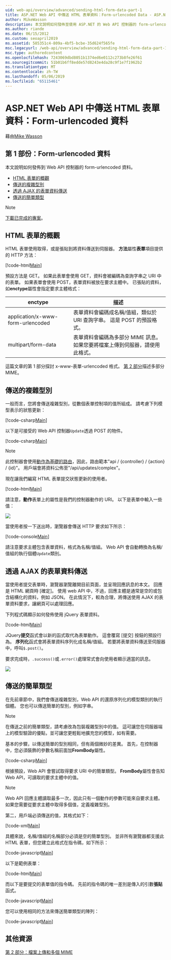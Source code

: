 ```yaml
---
uid: web-api/overview/advanced/sending-html-form-data-part-1
title: ASP.NET Web API 中傳送 HTML 表單資料：Form-urlencoded Data - ASP.NET 4.x
author: MikeWasson
description: 本文說明如何發佈至使用 ASP.NET 的 Web API 控制器的 form-urlencoded 資料 4.x
ms.author: riande
ms.date: 06/15/2012
ms.custom: seoapril2019
ms.assetid: 585351c4-809a-4bf5-bcbe-35d624f565fe
msc.legacyurl: /web-api/overview/advanced/sending-html-form-data-part-1
msc.type: authoredcontent
ms.openlocfilehash: 7243069dbd8051b1374ed6e0112c273b8fe26f61
ms.sourcegitcommit: 51b01b6ff8edde57d8243e4da28c9f1e7f1962b2
ms.translationtype: MT
ms.contentlocale: zh-TW
ms.lasthandoff: 05/06/2019
ms.locfileid: "65115461"
---
```

# <a name="sending-html-form-data-in-aspnet-web-api-form-urlencoded-data"></a>ASP.NET Web API 中傳送 HTML 表單資料：Form-urlencoded 資料

藉由[Mike Wasson](https://github.com/MikeWasson)

## <a name="part-1-form-urlencoded-data"></a>第 1 部份：Form-urlencoded 資料

本文說明如何發佈到 Web API 控制器的 form-urlencoded 資料。

- [HTML 表單的概觀](#overview_of_html_forms)
- [傳送的複雜型別](#sending_complex_types)
- [透過 AJAX 的表單資料傳送](#sending_form_data_via_ajax)
- [傳送的簡單類型](#sending_simple_types)

> [!NOTE]
> [下載已完成的專案](https://code.msdn.microsoft.com/ASPNET-Web-API-Sending-a6f9d007)。

<a id="overview_of_html_forms"></a>
## <a name="overview-of-html-forms"></a>HTML 表單的概觀

HTML 表單使用取得，或是張貼到將資料傳送到伺服器。 **方法**屬性**表單**項目提供的 HTTP 方法：

[!code-html[Main](sending-html-form-data-part-1/samples/sample1.html)]

預設方法是 GET。 如果此表單會使用 GET，資料會被編碼為查詢字串之 URI 中的表單。 如果表單會使用 POST，表單資料被放在要求主體中。 已張貼的資料，如**enctype**屬性會指定要求主體格式：

| enctype | 描述 |
| --- | --- |
| application/x-www-form-urlencoded | 表單資料會編碼成名稱/值組，類似於 URI 查詢字串。 這是 POST 的預設格式。 |
| multipart/form-data | 表單資料會編碼為多部分 MIME 訊息。 如果您要將檔案上傳到伺服器，請使用此格式。 |

這篇文章的第 1 部分探討 x-www-表單-urlencoded 格式。 [第 2 部分](sending-html-form-data-part-2.md)描述多部分 MIME。

<a id="sending_complex_types"></a>
## <a name="sending-complex-types"></a>傳送的複雜型別

一般而言，您將會傳送複雜型別，從數個表單控制項的值所組成。 請考慮下列模型表示的狀態更新：

[!code-csharp[Main](sending-html-form-data-part-1/samples/sample2.cs)]

以下是可接受的 Web API 控制器`Update`透過 POST 的物件。

[!code-csharp[Main](sending-html-form-data-part-1/samples/sample3.cs)]

> [!NOTE]
> 此控制器會使用[動作為基礎的路由](../web-api-routing-and-actions/routing-in-aspnet-web-api.md#routing_by_action_name)，因此，路由範本&quot;api / {controller} / {action} / {id}&quot;。 用戶端會將資料公佈至&quot;/api/updates/complex&quot;。

現在讓我們編寫 HTML 表單提交狀態更新的使用者。

[!code-html[Main](sending-html-form-data-part-1/samples/sample4.html)]

請注意，**動作**表單上的屬性是我們的控制器動作的 URI。 以下是表單中輸入一些值：

![](sending-html-form-data-part-1/_static/image1.png)

當使用者按一下送出時，瀏覽器會傳送 HTTP 要求如下所示：

[!code-console[Main](sending-html-form-data-part-1/samples/sample5.cmd)]

請注意要求主體包含表單資料，格式為名稱/值組。 Web API 會自動轉換為名稱/值組的執行個體`Update`類別。

<a id="sending_form_data_via_ajax"></a>
## <a name="sending-form-data-via-ajax"></a>透過 AJAX 的表單資料傳送

當使用者提交表單時，瀏覽器瀏覽離開目前頁面，並呈現回應訊息的本文。 回應是 HTML 網頁時 [確定]。 使用 web API 中，不過，回應主體是通常是空的或包含結構化的資料，例如 JSON。 在此情況下，較為合理，將傳送使用 AJAX 的表單資料要求，讓網頁可以處理回應。

下列程式碼顯示如何發佈使用 jQuery 表單資料。

[!code-html[Main](sending-html-form-data-part-1/samples/sample6.html)]

JQuery**提交**函式會以新的函式取代為表單動作。 這會覆寫 [提交] 按鈕的預設行為。 **序列化**函式會將表單資料序列化成名稱/值組。 若要將表單資料傳送至伺服器中，呼叫`$.post()`。

要求完成時，`.success()`或`.error()`處理常式會向使用者顯示適當的訊息。

![](sending-html-form-data-part-1/_static/image2.png)

<a id="sending_simple_types"></a>
## <a name="sending-simple-types"></a>傳送的簡單類型

在先前章節中，我們會傳送複雜型別，Web API 的還原序列化的模型類別的執行個體。 您也可以傳送簡單的型別，例如字串。

> [!NOTE]
> 在傳送之前的簡單類型，請考慮改為包裝複雜型別中的值。 這可讓您在伺服器端上的模型驗證的優點，並可讓您更輕鬆地擴充您的模型，如有需要。

基本的步驟，以傳送簡單的型別相同，但有兩個微妙的差異。 首先，在控制器中，您必須裝飾的參數名稱前面加**FromBody**屬性。

[!code-csharp[Main](sending-html-form-data-part-1/samples/sample7.cs?highlight=3)]

根據預設，Web API 會嘗試取得要求 URI 中的簡單類型。 **FromBody**屬性會告知 Web API，可讀取的要求主體中的值。

> [!NOTE]
> Web API 回應主體讀取最多一次，因此只有一個動作的參數可能來自要求主體。 如果您需要從要求主體中取得多個值，定義複雜型別。

第二，用戶端必須傳送的值，其格式如下：

[!code-xml[Main](sending-html-form-data-part-1/samples/sample8.xml)]

具體來說，名稱/值組的名稱部分必須是空的簡單型別。 並非所有瀏覽器都支援此 HTML 表單，但您建立此格式在指令碼，如下所示：

[!code-javascript[Main](sending-html-form-data-part-1/samples/sample9.js)]

以下是範例表單：

[!code-html[Main](sending-html-form-data-part-1/samples/sample10.html)]

而以下是要提交的表單值的指令碼。 先前的指令碼的唯一差別是傳入的引數**張貼**函式。

[!code-javascript[Main](sending-html-form-data-part-1/samples/sample11.js?highlight=2)]

您可以使用相同的方法來傳送簡單類型的陣列：

[!code-javascript[Main](sending-html-form-data-part-1/samples/sample12.js)]

## <a name="additional-resources"></a>其他資源

[第 2 部分：檔案上傳和多個 MIME](sending-html-form-data-part-2.md)
